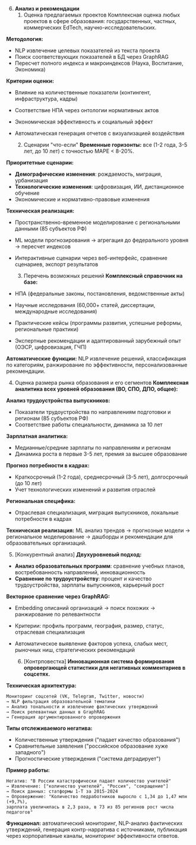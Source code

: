 6. **Анализ и рекомендации**
   1. Оценка предлагаемых проектов
Комплексная оценка любых проектов в сфере образования: государственных, частных, коммерческих EdTech, научно-исследовательских.

**Методология:**
- NLP извлечение целевых показателей из текста проекта
- Поиск соответствующих показателей в БД через GraphRAG
- Пересчет полного индекса и макроиндексов (Наука, Воспитание, Экономика)

**Критерии оценки:**
- Влияние на количественные показатели (контингент, инфраструктура, кадры)
- Соответствие НПА через онтологии нормативных актов
- Экономическая эффективность и социальный эффект
- Автоматическая генерация отчетов с визуализацией воздействия

   2. Сценарии "что-если"
**Временные горизонты:** все (1-2 года, 3-5 лет, до 10 лет) с точностью MAPE < 8-20%.

**Приоритетные сценарии:**
- **Демографические изменения**: рождаемость, миграция, урбанизация
- **Технологические изменения**: цифровизация, ИИ, дистанционное обучение
- Экономические и нормативно-правовые изменения

**Техническая реализация:**
- Пространственно-временное моделирование с региональными данными (85 субъектов РФ)
- ML модели прогнозирования → агрегация до федерального уровня → пересчет индексов
- Интерактивные сценарии через веб-интерфейс, сравнение сценариев, экспорт результатов

   3. Перечень возможных решений
**Комплексный справочник на базе:**
- НПА (федеральные законы, постановления, ведомственные акты)
- Научные исследования (60,000+ статей, диссертации, международные исследования)
- Практические кейсы (программы развития, успешные реформы, региональные практики)
- Экспертные рекомендации и адаптированный зарубежный опыт (ОЭСР, цифровизация, ГЧП)

**Автоматические функции:** NLP извлечение решений, классификация по категориям, ранжирование по эффективности, персонализованные рекомендации.

   4. Оценка размера рынка образования и его сегментов
**Комплексная аналитика всех уровней образования (ВО, СПО, ДПО, общее):**

**Анализ трудоустройства выпускников:**
- Показатели трудоустройства по направлениям подготовки и регионам (85 субъектов РФ)
- Соответствие работы специальности, динамика за 10 лет

**Зарплатная аналитика:**
- Медианные/средние зарплаты по направлениям и регионам
- Динамика роста в первые 3-5 лет, премия за высшее образование

**Прогноз потребности в кадрах:**
- Краткосрочный (1-2 года), среднесрочный (3-5 лет), долгосрочный (до 10 лет)
- Учет технологических изменений и развития отраслей

**Региональная специфика:**
- Отраслевая специализация, миграция выпускников, локальные потребности в кадрах

**Техническая реализация:** ML анализ трендов → прогнозные модели → региональное моделирование → дашборды и рекомендации для образовательных организаций.

   5. [Конкурентный анализ]
**Двухуровневый подход:**
- **Анализ образовательных программ**: сравнение учебных планов, востребованность направлений, инновационность
- **Сравнение по трудоустройству**: процент и качество трудоустройства, зарплаты выпускников, карьерный рост

**Векторное сравнение через GraphRAG:**
- Embedding описаний организаций → поиск похожих → ранжирование по релевантности
- Критерии: профиль программ, география, размер, статус, отраслевая специализация
- Автоматическое выявление факторов успеха, слабых мест, рыночных ниш, стратегических рекомендаций

   6. [Контрповестка]
**Инновационная система формирования опровергающей статистики для негативных комментариев в соцсетях.**

**Техническая архитектура:**
```
Мониторинг соцсетей (VK, Telegram, Twitter, новости) 
→ NLP фильтрация образовательной тематики 
→ Анализ тональности и извлечение фактических утверждений 
→ Поиск релевантных данных в GraphRAG 
→ Генерация аргументированного опровержения
```

**Типы отслеживаемого негатива:**
- Количественные утверждения ("падает качество образования")
- Сравнительные заявления ("российское образование хуже западного")
- Прогностические утверждения ("система деградирует")

**Пример работы:**
```
Негатив: "В России катастрофически падает количество учителей"
→ Извлечение: ["количество учителей", "Россия", "сокращение"]
→ Поиск данных: статформы 1-Т за 2015-2024
→ Опровержение: "Количество педработников выросло с 1,34 до 1,47 млн (+9,7%), 
зарплата увеличилась в 2,3 раза, в 73 из 85 регионов рост числа педагогов"
```

**Функционал:** автоматический мониторинг, NLP-анализ фактических утверждений, генерация контр-нарратива с источниками, публикация через корпоративные каналы, мониторинг эффективности ответов.